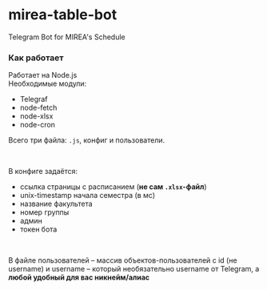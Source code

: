 # mirea-table-bot
Telegram Bot for MIREA's Schedule


### Как работает

Работает на Node.js<br>
Необходимые модули:
* Telegraf
* node-fetch
* node-xlsx
* node-cron

Всего три файла: `.js`, конфиг и пользователи.

<br>

В конфиге задаётся:
* ссылка страницы с расписанием (__не сам `.xlsx`-файл__)
* unix-timestamp начала семестра (в мс)
* название факультета
* номер группы
* админ
* токен бота

<br>

В файле пользователей – массив объектов-пользователей с id (не username) и username – который необязательно username от Telegram, а __любой удобный для вас никнейм/алиас__
